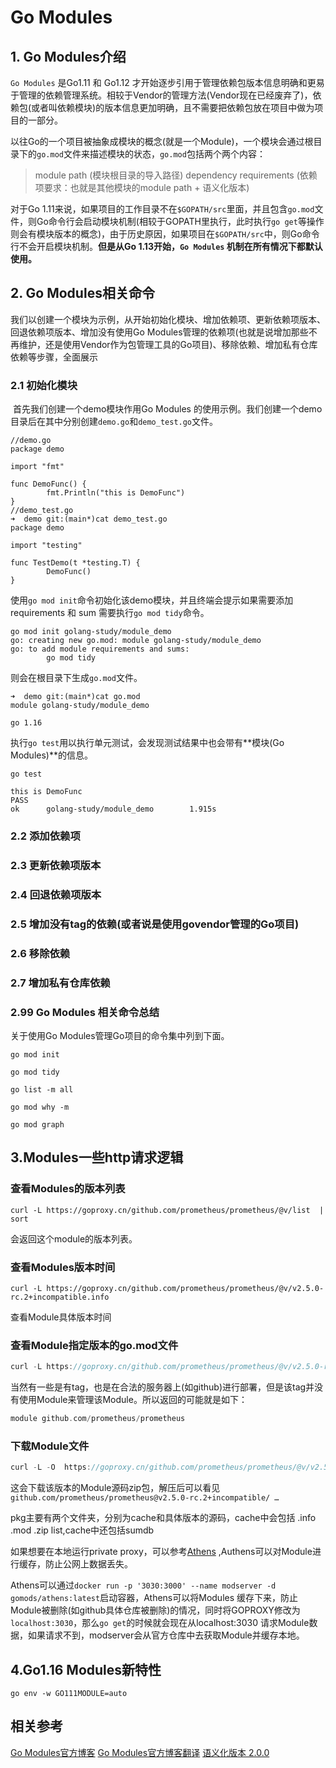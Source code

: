 # Go Modules

## 1. Go Modules介绍
`Go Modules` 是Go1.11 和 Go1.12 才开始逐步引用于管理依赖包版本信息明确和更易于管理的依赖管理系统。相较于Vendor的管理方法(Vendor现在已经废弃了)，依赖包(或者叫依赖模块)的版本信息更加明确，且不需要把依赖包放在项目中做为项目的一部分。

以往Go的一个项目被抽象成模块的概念(就是一个Module)，一个模块会通过根目录下的`go.mod`文件来描述模块的状态，`go.mod`包括两个两个内容：
> module path (模块根目录的导入路径)
> dependency requirements (依赖项要求：也就是其他模块的module path + 语义化版本)

对于Go 1.11来说，如果项目的工作目录不在`$GOPATH/src`里面，并且包含`go.mod`文件，则Go命令行会启动模块机制(相较于GOPATH里执行，此时执行`go get`等操作则会有模块版本的概念)，由于历史原因，如果项目在`$GOPATH/src`中，则Go命令行不会开启模块机制。**但是从Go 1.13开始，`Go Modules` 机制在所有情况下都默认使用。**

## 2. Go Modules相关命令

我们以创建一个模块为示例，从开始初始化模块、增加依赖项、更新依赖项版本、回退依赖项版本、增加没有使用Go Modules管理的依赖项(也就是说增加那些不再维护，还是使用Vendor作为包管理工具的Go项目)、移除依赖、增加私有仓库依赖等步骤，全面展示

### 2.1 初始化模块

​	首先我们创建一个demo模块作用Go Modules 的使用示例。我们创建一个demo目录后在其中分别创建`demo.go`和`demo_test.go`文件。

```
//demo.go
package demo

import "fmt"

func DemoFunc() {
        fmt.Println("this is DemoFunc")
}
//demo_test.go
➜  demo git:(main*)cat demo_test.go 
package demo

import "testing"

func TestDemo(t *testing.T) {
        DemoFunc()
}
```

使用`go mod init`命令初始化该demo模块，并且终端会提示如果需要添加requirements 和 sum 需要执行`go mod tidy`命令。

```
go mod init golang-study/module_demo
go: creating new go.mod: module golang-study/module_demo
go: to add module requirements and sums:
        go mod tidy
```

则会在根目录下生成`go.mod`文件。

```
➜  demo git:(main*)cat go.mod      
module golang-study/module_demo

go 1.16
```

执行`go test`用以执行单元测试，会发现测试结果中也会带有**模块(Go Modules)**的信息。

```
go test    

this is DemoFunc
PASS
ok      golang-study/module_demo        1.915s
```



### 2.2 添加依赖项



### 2.3 更新依赖项版本



### 2.4 回退依赖项版本



### 2.5 增加没有tag的依赖(或者说是使用govendor管理的Go项目)



### 2.6 移除依赖



### 2.7 增加私有仓库依赖





### 2.99 Go Modules 相关命令总结

关于使用Go Modules管理Go项目的命令集中列到下面。

```shell
go mod init

go mod tidy

go list -m all

go mod why -m

go mod graph
```

### 

## 3.Modules一些http请求逻辑

### 查看Modules的版本列表

```
curl -L https://goproxy.cn/github.com/prometheus/prometheus/@v/list  | sort
```
会返回这个module的版本列表。


### 查看Modules版本时间
```
curl -L https://goproxy.cn/github.com/prometheus/prometheus/@v/v2.5.0-rc.2+incompatible.info
```
查看Module具体版本时间

### 查看Module指定版本的go.mod文件
```go
curl -L https://goproxy.cn/github.com/prometheus/prometheus/@v/v2.5.0-rc.2+incompatible.mod
```
当然有一些是有tag，也是在合法的服务器上(如github)进行部署，但是该tag并没有使用Module来管理该Module。所以返回的可能就是如下： 
```go
module github.com/prometheus/prometheus
```

### 下载Module文件
```go
curl -L -O  https://goproxy.cn/github.com/prometheus/prometheus/@v/v2.5.0-rc.2+incompatible.zip
```
这会下载该版本的Module源码zip包，解压后可以看见 `github.com/prometheus/prometheus@v2.5.0-rc.2+incompatible/ …`


pkg主要有两个文件夹，分别为cache和具体版本的源码，cache中会包括 .info .mod .zip list,cache中还包括sumdb

如果想要在本地运行private proxy，可以参考[Athens](https://docs.gomods.io/zh/intro/) ,Authens可以对Module进行缓存，防止公网上数据丢失。

Athens可以通过`docker run -p '3030:3000' --name modserver -d  gomods/athens:latest`启动容器，Athens可以将Modules
缓存下来，防止Module被删除(如github具体仓库被删除)的情况，同时将GOPROXY修改为`localhost:3030`，那么`go get`的时候就会现在从localhost:3030
请求Module数据，如果请求不到，modserver会从官方仓库中去获取Module并缓存本地。






## 4.Go1.16 Modules新特性

```
go env -w GO111MODULE=auto
```


## 相关参考

[Go Modules官方博客](https://blog.golang.org/using-go-modules)
[Go Modules官方博客翻译](https://studygolang.com/articles/19334)
[语义化版本 2.0.0](https://semver.org/lang/zh-CN/)

